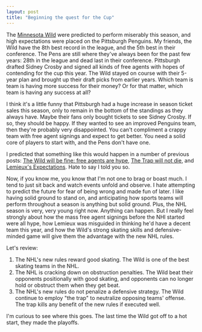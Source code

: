 ```yaml
---
layout: post
title: "Beginning the quest for the Cup"
---
```


<p>The <a href="http://www.wild.com/" target="_blank">Minnesota Wild</a> were predicted to perform miserably this season, and high expectations were placed on the Pittsburgh Penguins. My friends, the Wild have the 8th best record in the league, and the 5th best in their conference. The Pens are still where they've always been for the past few years: 28th in the league and dead last in their conference. Pittsburgh drafted Sidney Crosby and signed all kinds of free agents with hopes of contending for the cup this year. The Wild stayed on course with their 5-year plan and brought up their draft picks from earlier years. Which team is team is having more success for their money? Or for that matter, which team is having any success at all?</p>
<p>I think it's a little funny that Pittsburgh had a huge increase in season ticket sales this season, only to remain in the bottom of the standings as they always have. Maybe their fans only bought tickets to see Sidney Crosby. If so, they should be happy. If they wanted to see an improved Penguins team, then they're probably very disappointed. You can't compliment a crappy team with free agent signings and expect to get better. You need a solid core of players to start with, and the Pens don't have one.</p>
<p>I predicted that something like this would happen in a number of previous posts: <a href="http://kindohm.com/archive/2005/08/11/1038.aspx">The Wild will be fine: free agents are hype</a>, <a href="http://kindohm.com/archive/2005/09/09/1065.aspx">The Trap will not die</a>, and <a href="http://kindohm.com/archive/2005/09/12/1073.aspx">Lemieux's Expectations</a>. Hate to say I told you so.</p>
<p>Now, if you know me, you know that I'm not one to brag or boast much. I tend to just sit back and watch events unfold and observe. I hate attempting to predict the future for fear of being wrong and made fun of later. I like having solid ground to stand on, and anticipating how sports teams will perform throughout a season is anything but solid ground. Plus, the NHL season is very, very young right now. Anything can happen. But I really feel strongly about how the mass free agent signings before the NHl started were all hype, how Lemieux was misguided in thinking he'd have a decent team this year, and how the Wild's strong skating skills and defensive-minded game will give them the advantage with the new NHL rules.</p>
<p>Let's review:</p>
<ol> 
<li>The NHL's new rules reward good skating. The Wild is one of the best skating teams in the NHL.</li> 
<li>The NHL is cracking down on obstruction penalties. The Wild beat their opponents positionally with good skating, and opponents can no longer hold or obstruct them when they get beat.</li> 
<li>The NHL's new rules do not penalize a defensive strategy. The Wild continue to employ "the trap" to neutralize opposing teams' offense. The trap kills any benefit of the new rules if executed well.</li>
</ol> 
<p>I'm curious to see where this goes. The last time the Wild got off to a hot start, they made the playoffs.</p>
 
